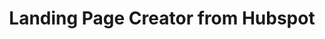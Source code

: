 ---
title: Landing Page Creator from Hubspot
description: Landing Page Creator from HubSpot (ChatGPT ) is an AI-powered assistant designed to help users create high-converting landing pages effortlessly. It leverages HubSpot’s powerful landing page tools along with AI-driven recommendations for design, copywriting, and optimization. Whether you're generating leads, promoting a product, or running a campaign, this GPT provides expert guidance, best practices, and actionable insights to maximize conversions. 🚀🎯
tags: ["gpt", "website", "marketing", "col"]
type: Freemium
link: https://chatgpt.com/g/g-ZIKzMmQAA-landing-page-creator-from-hubspot
image: https://img.icons8.com/?size=350&id=Nts60kQIvGqe&format=png&color=ffffff
---